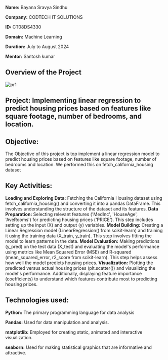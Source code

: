 **Name:** Bayana Sravya Sindhu

**Company:** CODTECH IT SOLUTIONS

**ID:** CT08DS4330

**Domain:** Machine Learning

**Duration:** July to August 2024

**Mentor:** Santosh kumar
## Overview of the Project
![pr1](https://github.com/user-attachments/assets/d73fa378-896d-4159-b4b3-d218ba28983f)


## Project: Implementing linear regression to predict housing prices based on features like square footage, number of bedrooms, and location.
## Objective:
The Objective of this project is top implement a linear regression model to predict housing prices based on features like square footage, number of bedrooms and location. We performed this on fetch_california_housing dataset
## Key Activities:
**Loading and Exploring Data:** Fetching the California Housing dataset using fetch_california_housing() and converting it into a pandas DataFrame. This involves understanding the structure of the dataset and its features.
**Data Preparation:** Selecting relevant features ('MedInc', 'HouseAge', 'AveRooms') for predicting housing prices ('PRICE'). This step includes setting up the input (X) and output (y) variables.
**Model Building:** Creating a Linear Regression model (LinearRegression() from scikit-learn) and training it using the training data (X_train, y_train). This step involves fitting the model to learn patterns in the data.
**Model Evaluation:** Making predictions (y_pred) on the test data (X_test) and evaluating the model's performance using metrics like Mean Squared Error (MSE) and R-squared (mean_squared_error, r2_score from scikit-learn). This step helps assess how well the model predicts housing prices.
**Visualization:** Plotting the predicted versus actual housing prices (plt.scatter()) and visualizing the model's performance. Additionally, displaying feature importance (coefficients) to understand which features contribute most to predicting housing prices.
## Technologies used:
**Python:** The primary programming language for data analysis

**Pandas:** Used for data manipulation and analysis.

**matplotlib:** Employed for creating static, animated and interactive visualization.

**seaborn:** Used for making statistical graphics that are informative and attractive.
